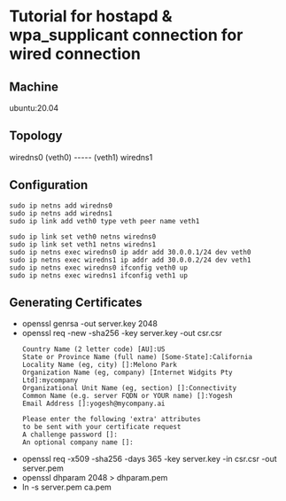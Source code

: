 # Tutorial for hostapd & wpa_supplicant connection for wired connection

## Machine
ubuntu:20.04

## Topology
wiredns0 (veth0) ----- (veth1) wiredns1

## Configuration
```
sudo ip netns add wiredns0
sudo ip netns add wiredns1
sudo ip link add veth0 type veth peer name veth1

sudo ip link set veth0 netns wiredns0
sudo ip link set veth1 netns wiredns1
sudo ip netns exec wiredns0 ip addr add 30.0.0.1/24 dev veth0
sudo ip netns exec wiredns1 ip addr add 30.0.0.2/24 dev veth1
sudo ip netns exec wiredns0 ifconfig veth0 up
sudo ip netns exec wiredns1 ifconfig veth1 up
```

## Generating Certificates
* openssl genrsa -out server.key 2048
* openssl req -new -sha256 -key server.key -out csr.csr
  ```
  Country Name (2 letter code) [AU]:US
  State or Province Name (full name) [Some-State]:California
  Locality Name (eg, city) []:Melono Park
  Organization Name (eg, company) [Internet Widgits Pty Ltd]:mycompany
  Organizational Unit Name (eg, section) []:Connectivity
  Common Name (e.g. server FQDN or YOUR name) []:Yogesh
  Email Address []:yogesh@mycompany.ai

  Please enter the following 'extra' attributes
  to be sent with your certificate request
  A challenge password []:
  An optional company name []:
  ```
* openssl req -x509 -sha256 -days 365 -key server.key -in csr.csr -out server.pem
* openssl dhparam 2048 > dhparam.pem
* ln -s server.pem ca.pem
    
